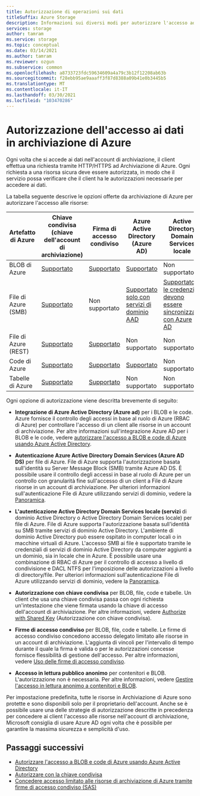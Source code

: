 ```yaml
---
title: Autorizzazione di operazioni sui dati
titleSuffix: Azure Storage
description: Informazioni sui diversi modi per autorizzare l'accesso ad archiviazione di Azure, tra cui Azure Active Directory, autorizzazione chiave condivisa o firme di accesso condiviso (SAS).
services: storage
author: tamram
ms.service: storage
ms.topic: conceptual
ms.date: 03/14/2021
ms.author: tamram
ms.reviewer: ozgun
ms.subservice: common
ms.openlocfilehash: a8733723fdc59634609a4a79c3b12f12208ab63b
ms.sourcegitcommit: f28ebb95ae9aaaff3f87d8388a09b41e0b3445b5
ms.translationtype: MT
ms.contentlocale: it-IT
ms.lasthandoff: 03/30/2021
ms.locfileid: "103470286"
---
```

# <a name="authorizing-access-to-data-in-azure-storage"></a>Autorizzazione dell'accesso ai dati in archiviazione di Azure

Ogni volta che si accede ai dati nell'account di archiviazione, il client effettua una richiesta tramite HTTP/HTTPS ad Archiviazione di Azure. Ogni richiesta a una risorsa sicura deve essere autorizzata, in modo che il servizio possa verificare che il client ha le autorizzazioni necessarie per accedere ai dati.

La tabella seguente descrive le opzioni offerte da archiviazione di Azure per autorizzare l'accesso alle risorse:

| Artefatto di Azure | Chiave condivisa (chiave dell'account di archiviazione) | Firma di accesso condiviso | Azure Active Directory (Azure AD) | Active Directory Domain Services locale | Accesso in lettura pubblico Anonimo |
| -------------- | -------------------------------- | ----------------------------- | --------------------------------- | ------------------------------------------------------ | ---------------------------- |
|BLOB di Azure     |[Supportato](/rest/api/storageservices/authorize-with-shared-key/)         |[Supportato](storage-sas-overview.md)         |[Supportato](storage-auth-aad.md)         |Non supportato|[Supporto](../blobs/anonymous-read-access-configure.md)         |
|File di Azure (SMB)     |[Supportato](/rest/api/storageservices/authorize-with-shared-key/)         |Non supportato         |[Supportato solo con servizi di dominio AAD](../files/storage-files-active-directory-overview.md)         |[Supportato, le credenziali devono essere sincronizzate con Azure AD](../files/storage-files-active-directory-overview.md)|Non supportato         |
|File di Azure (REST)     |[Supportato](/rest/api/storageservices/authorize-with-shared-key/)         |[Supportato](storage-sas-overview.md)         |Non supportato         |Non supportato |Non supportato         |
|Code di Azure     |[Supportato](/rest/api/storageservices/authorize-with-shared-key/)         |[Supportato](storage-sas-overview.md)         |[Supportato](storage-auth-aad.md)         |Non supportato | Non supportato         |
|Tabelle di Azure     |[Supportato](/rest/api/storageservices/authorize-with-shared-key/)         |[Supportato](storage-sas-overview.md)         |Non supportato         |Non supportato| Non supportato         |

Ogni opzione di autorizzazione viene descritta brevemente di seguito:

- **Integrazione di Azure Active Directory (Azure ad)** per i BLOB e le code. Azure fornisce il controllo degli accessi in base al ruolo di Azure (RBAC di Azure) per controllare l'accesso di un client alle risorse in un account di archiviazione. Per altre informazioni sull'integrazione Azure AD per i BLOB e le code, vedere [autorizzare l'accesso a BLOB e code di Azure usando Azure Active Directory](storage-auth-aad.md).

- **Autenticazione Azure Active Directory Domain Services (Azure AD DS)** per file di Azure. File di Azure supporta l'autorizzazione basata sull'identità su Server Message Block (SMB) tramite Azure AD DS. È possibile usare il controllo degli accessi in base al ruolo di Azure per un controllo con granularità fine sull'accesso di un client a File di Azure risorse in un account di archiviazione. Per ulteriori informazioni sull'autenticazione File di Azure utilizzando servizi di dominio, vedere la [Panoramica](../files/storage-files-active-directory-overview.md).

- **L'autenticazione Active Directory Domain Services locale (servizi** di dominio Active Directory o Active Directory Domain Services locale) per file di Azure. File di Azure supporta l'autorizzazione basata sull'identità su SMB tramite servizi di dominio Active Directory. L'ambiente di dominio Active Directory può essere ospitato in computer locali o in macchine virtuali di Azure. L'accesso SMB ai file è supportato tramite le credenziali di servizi di dominio Active Directory da computer aggiunti a un dominio, sia in locale che in Azure. È possibile usare una combinazione di RBAC di Azure per il controllo di accesso a livello di condivisione e DACL NTFS per l'imposizione delle autorizzazioni a livello di directory/file. Per ulteriori informazioni sull'autenticazione File di Azure utilizzando servizi di dominio, vedere la [Panoramica](../files/storage-files-active-directory-overview.md).

- **Autorizzazione con chiave condivisa** per BLOB, file, code e tabelle. Un client che usa una chiave condivisa passa con ogni richiesta un'intestazione che viene firmata usando la chiave di accesso dell'account di archiviazione. Per altre informazioni, vedere [Authorize with Shared Key](/rest/api/storageservices/authorize-with-shared-key/) (Autorizzazione con chiave condivisa).
- **Firme di accesso condiviso** per BLOB, file, code e tabelle. Le firme di accesso condiviso concedono accesso delegato limitato alle risorse in un account di archiviazione. L'aggiunta di vincoli per l'intervallo di tempo durante il quale la firma è valida o per le autorizzazioni concesse fornisce flessibilità di gestione dell'accesso. Per altre informazioni, vedere [Uso delle firme di accesso condiviso](storage-sas-overview.md).
- **Accesso in lettura pubblico anonimo** per contenitori e BLOB. L'autorizzazione non è necessaria. Per altre informazioni, vedere [Gestire l'accesso in lettura anonimo a contenitori e BLOB](../blobs/anonymous-read-access-configure.md).  

Per impostazione predefinita, tutte le risorse in Archiviazione di Azure sono protette e sono disponibili solo per il proprietario dell'account. Anche se è possibile usare una delle strategie di autorizzazione descritte in precedenza per concedere ai client l'accesso alle risorse nell'account di archiviazione, Microsoft consiglia di usare Azure AD ogni volta che è possibile per garantire la massima sicurezza e semplicità d'uso.

## <a name="next-steps"></a>Passaggi successivi

- [Autorizzare l'accesso a BLOB e code di Azure usando Azure Active Directory](storage-auth-aad.md)
- [Autorizzare con la chiave condivisa](/rest/api/storageservices/authorize-with-shared-key/)
- [Concedere accesso limitato alle risorse di archiviazione di Azure tramite firme di accesso condiviso (SAS)](storage-sas-overview.md)
